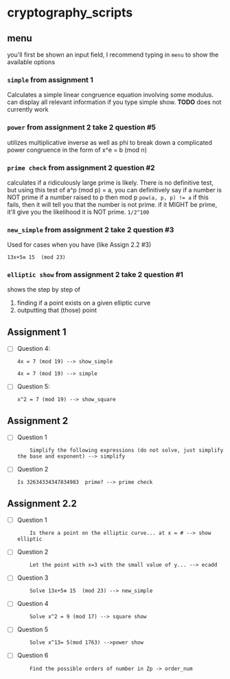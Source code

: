 # cryptography_scripts

## menu 
you'll first be shown an input field, I recommend typing in `menu` to show the available options

### `simple` from assignment 1 
Calculates a simple linear congruence equation involving some modulus. can display all relevant information if you type simple show. __TODO__ does not currently work

### `power` from assignment 2 take 2 question #5
utilizes multiplicative inverse as well as phi to break down a complicated power congruence in the form of x^e = b (mod n)
### `prime check` from assignment 2 question #2
calculates if a ridiculously large prime is likely. 
There is no definitive test, but using this test of a^p (mod p) = a, you can definitively say if a number is NOT prime if a number raised to p then mod p `pow(a, p, p) != a` 
if this fails, then it will tell you that the number is not prime. if it MIGHT be prime, it'll give you the likelihood it is NOT prime. `1/2^100`

### `new_simple` from assignment 2 take 2 question #3
Used for cases when you have (like Assign 2.2 #3)
```
13x+5≡ 15  (mod 23)
```

### `elliptic show` from assignment 2 take 2 question #1
shows the step by step of 
1. finding if a point exists on a given elliptic curve
2. outputting that (those) point

## Assignment 1 ##
- [ ] Question 4: 
    ```
    4x = 7 (mod 19) --> show_simple
    ```
    ```
    4x = 7 (mod 19) --> simple
    ```
- [ ] Question 5:
    ```
    x^2 = 7 (mod 19) --> show_square
    ```
## Assignment 2 ##
- [ ] Question 1
    ```
        Simplify the following expressions (do not solve, just simplify the base and exponent) --> simplify
    ```
- [ ] Question 2
    ```
    Is 32634334347834983  prime? --> prime check
    ```
## Assignment 2.2 ##
- [ ] Question 1
    ```
        Is there a point on the elliptic curve... at x = # --> show elliptic
    ```
- [ ] Question 2
    ```
        Let the point with x=3 with the small value of y... --> ecadd
    ```
- [ ] Question 3
    ```
        Solve 13x+5≡ 15  (mod 23) --> new_simple
    ```
- [ ] Question 4
    ```
        Solve x^2 = 9 (mod 17) --> square show
    ```
- [ ] Question 5
    ```
        Solve x^13= 5(mod 1763) -->power show 
    ```
- [ ] Question 6
    ```
        Find the possible orders of number in Zp -> order_num
    ```
